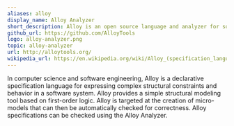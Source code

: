 ```yaml
---
aliases: alloy
display_name: Alloy Analyzer
short_description: Alloy is an open source language and analyzer for software modeling.
github_url: https://github.com/AlloyTools
logo: alloy-analyzer.png
topic: alloy-analyzer
url: http://alloytools.org/
wikipedia_url: https://en.wikipedia.org/wiki/Alloy_(specification_language)
---
```

In computer science and software engineering, Alloy is a declarative
specification language for expressing complex structural constraints and
behavior in a software system. Alloy provides a simple structural modeling tool
based on first-order logic. Alloy is targeted at the creation of micro-models
that can then be automatically checked for correctness. Alloy specifications
can be checked using the Alloy Analyzer.
